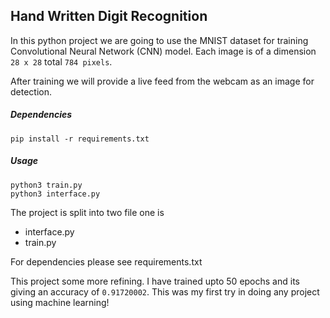 ## Hand Written Digit Recognition

In this python project we are going to use the MNIST dataset for training Convolutional Neural Network (CNN) model. Each image is of a dimension `28 x 28` total `784 pixels`.

After training we will provide a live feed from the webcam as an image for detection.

##### Dependencies
`pip install -r requirements.txt`
##### Usage
`python3 train.py`<br>
`python3 interface.py`

The project is split into two file one is
- interface.py
- train.py

For dependencies please see requirements.txt

This project some more refining. I have trained upto 50 epochs and its giving an accuracy of `0.91720002`.
This was my first try in doing any project using machine learning!
